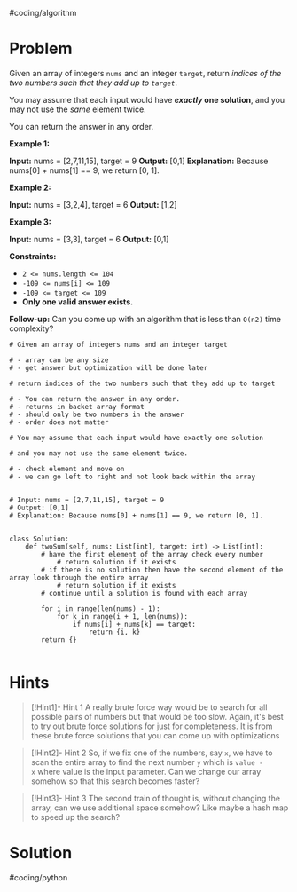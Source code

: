 #coding/algorithm 

# Problem
Given an array of integers `nums` and an integer `target`, return _indices of the two numbers such that they add up to `target`_.

You may assume that each input would have **_exactly_ one solution**, and you may not use the _same_ element twice.

You can return the answer in any order.

**Example 1:**

**Input:** nums = [2,7,11,15], target = 9
**Output:** [0,1]
**Explanation:** Because nums[0] + nums[1] == 9, we return [0, 1].

**Example 2:**

**Input:** nums = [3,2,4], target = 6
**Output:** [1,2]

**Example 3:**

**Input:** nums = [3,3], target = 6
**Output:** [0,1]

**Constraints:**

- `2 <= nums.length <= 104`
- `-109 <= nums[i] <= 109`
- `-109 <= target <= 109`
- **Only one valid answer exists.**

**Follow-up:** Can you come up with an algorithm that is less than `O(n2)` time complexity?

```python3
# Given an array of integers nums and an integer target

# - array can be any size
# - get answer but optimization will be done later

# return indices of the two numbers such that they add up to target

# - You can return the answer in any order.
# - returns in backet array format
# - should only be two numbers in the answer
# - order does not matter

# You may assume that each input would have exactly one solution

# and you may not use the same element twice.

# - check element and move on
# - we can go left to right and not look back within the array


# Input: nums = [2,7,11,15], target = 9
# Output: [0,1]
# Explanation: Because nums[0] + nums[1] == 9, we return [0, 1].


class Solution:
    def twoSum(self, nums: List[int], target: int) -> List[int]:
        # have the first element of the array check every number
            # return solution if it exists
        # if there is no solution then have the second element of the array look through the entire array
            # return solution if it exists
        # continue until a solution is found with each array

        for i in range(len(nums) - 1):
            for k in range(i + 1, len(nums)):
                if nums[i] + nums[k] == target:
                    return {i, k}
        return {}
            
```
# Hints

> [!Hint1]- Hint 1 
> A really brute force way would be to search for all possible pairs of numbers but that would be too slow. Again, it's best to try out brute force solutions for just for completeness. It is from these brute force solutions that you can come up with optimizations 

> [!Hint2]- Hint 2 
So, if we fix one of the numbers, say `x`, we have to scan the entire array to find the next number `y` which is `value - x` where value is the input parameter. Can we change our array somehow so that this search becomes faster?

> [!Hint3]- Hint 3 
The second train of thought is, without changing the array, can we use additional space somehow? Like maybe a hash map to speed up the search?


# Solution
#coding/python 

```python3 

```